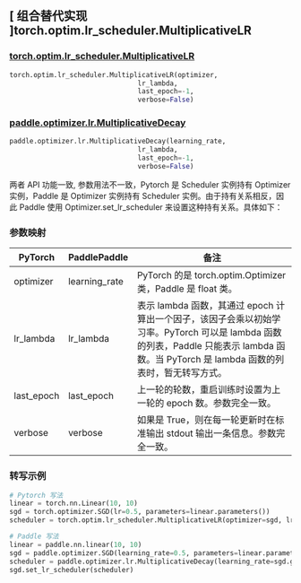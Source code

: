 ## [ 组合替代实现 ]torch.optim.lr_scheduler.MultiplicativeLR

### [torch.optim.lr_scheduler.MultiplicativeLR](https://pytorch.org/docs/stable/generated/torch.optim.lr_scheduler.MultiplicativeLR.html)

```python
torch.optim.lr_scheduler.MultiplicativeLR(optimizer,
                                lr_lambda,
                                last_epoch=-1,
                                verbose=False)
```

### [paddle.optimizer.lr.MultiplicativeDecay](https://www.paddlepaddle.org.cn/documentation/docs/zh/api/paddle/optimizer/lr/MultiplicativeDecay_cn.html)

```python
paddle.optimizer.lr.MultiplicativeDecay(learning_rate,
                                lr_lambda,
                                last_epoch=-1,
                                verbose=False)
```

两者 API 功能一致, 参数用法不一致，Pytorch 是 Scheduler 实例持有 Optimizer 实例，Paddle 是 Optimizer 实例持有 Scheduler 实例。由于持有关系相反，因此 Paddle 使用 Optimizer.set_lr_scheduler 来设置这种持有关系。具体如下：

### 参数映射

| PyTorch | PaddlePaddle | 备注                                                                                       |
| ------- | ------------ | ------------------------------------------------------------------------------------------ |
| optimizer     | learning_rate       | PyTorch 的是 torch.optim.Optimizer 类，Paddle 是 float 类。 |
| lr_lambda     | lr_lambda       | 表示 lambda 函数，其通过 epoch 计算出一个因子，该因子会乘以初始学习率。PyTorch 可以是 lambda 函数的列表，Paddle 只能表示 lambda 函数。当 PyTorch 是 lambda 函数的列表时，暂无转写方式。   |
| last_epoch     | last_epoch       | 上一轮的轮数，重启训练时设置为上一轮的 epoch 数。参数完全一致。       |
| verbose     | verbose       | 如果是 True，则在每一轮更新时在标准输出 stdout 输出一条信息。参数完全一致。  |

### 转写示例
```python
# Pytorch 写法
linear = torch.nn.Linear(10, 10)
sgd = torch.optimizer.SGD(lr=0.5, parameters=linear.parameters())
scheduler = torch.optim.lr_scheduler.MultiplicativeLR(optimizer=sgd, lr_lambda=lambda x:0.95**x)

# Paddle 写法
linear = paddle.nn.linear(10, 10)
sgd = paddle.optimizer.SGD(learning_rate=0.5, parameters=linear.parameters())
scheduler = paddle.optimizer.lr.MultiplicativeDecay(learning_rate=sgd.get_lr(), lr_lambda=lambda x:0.95**x)
sgd.set_lr_scheduler(scheduler)
```
